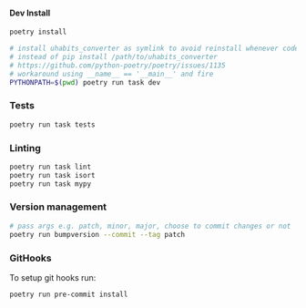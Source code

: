 #### Dev Install
```bash
poetry install

# install uhabits_converter as symlink to avoid reinstall whenever code changes
# instead of pip install /path/to/uhabits_converter
# https://github.com/python-poetry/poetry/issues/1135
# workaround using __name__ == '__main__' and fire
PYTHONPATH=$(pwd) poetry run task dev
```

### Tests
```bash
poetry run task tests
```

### Linting
```bash
poetry run task lint
poetry run task isort
poetry run task mypy
```

### Version management
```bash
# pass args e.g. patch, minor, major, choose to commit changes or not
poetry run bumpversion --commit --tag patch
```

### GitHooks
To setup git hooks run:
```bash
poetry run pre-commit install
```
